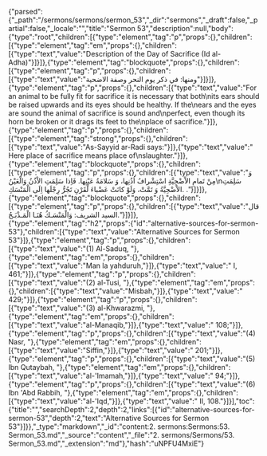 {"parsed":{"_path":"/sermons/sermons/sermon_53","_dir":"sermons","_draft":false,"_partial":false,"_locale":"","title":"Sermon 53","description":null,"body":{"type":"root","children":[{"type":"element","tag":"p","props":{},"children":[{"type":"element","tag":"em","props":{},"children":[{"type":"text","value":"Description of the Day of Sacrifice (Id al-Adha)"}]}]},{"type":"element","tag":"blockquote","props":{},"children":[{"type":"element","tag":"p","props":{},"children":[{"type":"text","value":"ومنها: في ذكر يوم النحر وصفة الاضحية"}]}]},{"type":"element","tag":"p","props":{},"children":[{"type":"text","value":"For an animal to be fully fit for sacrifice it is necessary that both\nits ears should be raised upwards and its eyes should be healthy. If the\nears and the eyes are sound the animal of sacrifice is sound and\nperfect, even though its horn be broken or it drags its feet to the\nplace of sacrifice."}]},{"type":"element","tag":"p","props":{},"children":[{"type":"element","tag":"strong","props":{},"children":[{"type":"text","value":"As-Sayyid ar-Radi says:"}]},{"type":"text","value":" Here place of sacrifice means place of\nslaughter."}]},{"type":"element","tag":"blockquote","props":{},"children":[{"type":"element","tag":"p","props":{},"children":[{"type":"text","value":"وَ مِنْ تَمامِ الاْضْحِيَّةِ اسْتِشْرافُ اُذُنِها، وَ سَلامَةُ عَيْنِها. فَاِذا سَلِمَتِ الاْذُنُ وَالْعَيْنُ\nسَلِمَتِ الاْضْحِيَّةُ وَ تَمَّتْ، وَلَوْ كانَتْ عَضْباءَ لْقَرْنِ تَجُرُّ رِجْلَها اِلَى الْمَنْسَكِ. ."}]}]},{"type":"element","tag":"blockquote","props":{},"children":[{"type":"element","tag":"p","props":{},"children":[{"type":"text","value":"قال السيد الشريف: وَالْمَنْسَـكُ هُنَـا الْمَـذْبَـحُ."}]}]},{"type":"element","tag":"h2","props":{"id":"alternative-sources-for-sermon-53"},"children":[{"type":"text","value":"Alternative Sources for Sermon 53"}]},{"type":"element","tag":"p","props":{},"children":[{"type":"text","value":"(1) Al-Saduq, "},{"type":"element","tag":"em","props":{},"children":[{"type":"text","value":"Man la yahduruh,"}]},{"type":"text","value":" I, 461;"}]},{"type":"element","tag":"p","props":{},"children":[{"type":"text","value":"(2) al-Tusi, "},{"type":"element","tag":"em","props":{},"children":[{"type":"text","value":"Misbah,"}]},{"type":"text","value":" 429;"}]},{"type":"element","tag":"p","props":{},"children":[{"type":"text","value":"(3) al-Khwarazmi, "},{"type":"element","tag":"em","props":{},"children":[{"type":"text","value":"al-Manaqib,"}]},{"type":"text","value":" 108;"}]},{"type":"element","tag":"p","props":{},"children":[{"type":"text","value":"(4) Nasr, "},{"type":"element","tag":"em","props":{},"children":[{"type":"text","value":"Siffin,"}]},{"type":"text","value":" 201;"}]},{"type":"element","tag":"p","props":{},"children":[{"type":"text","value":"(5) Ibn Qutaybah, "},{"type":"element","tag":"em","props":{},"children":[{"type":"text","value":"al-'Imamah,"}]},{"type":"text","value":" 94;"}]},{"type":"element","tag":"p","props":{},"children":[{"type":"text","value":"(6) Ibn 'Abd Rabbih, "},{"type":"element","tag":"em","props":{},"children":[{"type":"text","value":"al-'Iqd,"}]},{"type":"text","value":" II, 108."}]}],"toc":{"title":"","searchDepth":2,"depth":2,"links":[{"id":"alternative-sources-for-sermon-53","depth":2,"text":"Alternative Sources for Sermon 53"}]}},"_type":"markdown","_id":"content:2. sermons:Sermons:53. Sermon_53.md","_source":"content","_file":"2. sermons/Sermons/53. Sermon_53.md","_extension":"md"},"hash":"uNPFU4MxiE"}